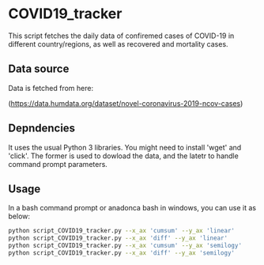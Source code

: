 # COVID19_tracker

This script fetches the daily data of confiremed cases of COVID-19 in different country/regions, as well as recovered and mortality cases. 
## Data source
Data is fetched from here:

(https://data.humdata.org/dataset/novel-coronavirus-2019-ncov-cases)

## Depndencies
It uses the usual Python 3 libraries. You might need to install 'wget' and 'click'. The former is used to dowload the data, and the latetr to handle command prompt parameters. 

## Usage
In a bash command prompt or anadonca bash in windows, you can use it as below:

```bash
python script_COVID19_tracker.py --x_ax 'cumsum' --y_ax 'linear'
python script_COVID19_tracker.py --x_ax 'diff' --y_ax 'linear'
python script_COVID19_tracker.py --x_ax 'cumsum' --y_ax 'semilogy'
python script_COVID19_tracker.py --x_ax 'diff' --y_ax 'semilogy'
```
